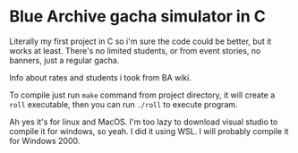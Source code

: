 # Blue Archive gacha simulator in C
Literally my first project in C so i'm sure the code could be better, but it works at least.
There's no limited students, or from event stories, no banners, just a regular gacha.

Info about rates and students i took from BA wiki.

To compile just run `make` command from project directory, it will create a `roll` executable, then you can run `./roll` to execute program.

Ah yes it's for linux and MacOS. I'm too lazy to download visual studio to compile it for windows, so yeah. I did it using WSL. I will probably compile it for Windows 2000.
